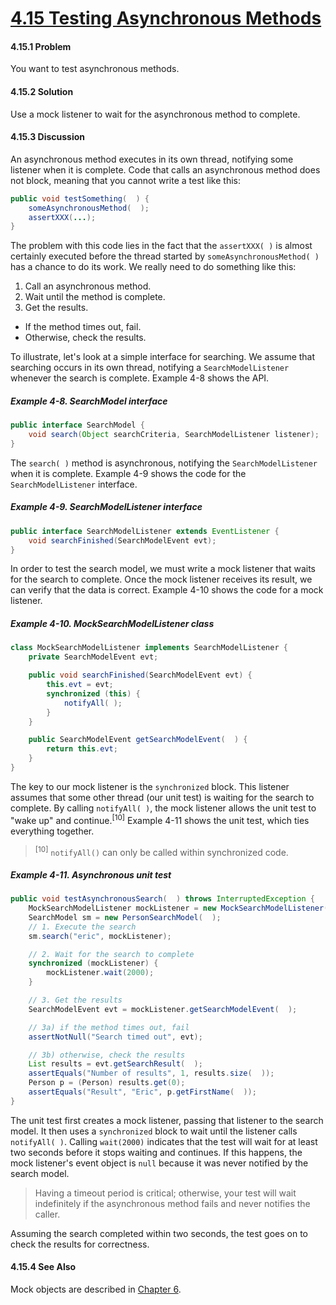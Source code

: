 # [4.15 Testing Asynchronous Methods](http://etutorials.org/Programming/Java+extreme+programming/Chapter+4.+JUnit/4.15+Testing+Asynchronous+Methods/)

#### 4.15.1 Problem

You want to test asynchronous methods.

#### 4.15.2 Solution

Use a mock listener to wait for the asynchronous method to complete.

#### 4.15.3 Discussion

An asynchronous method executes in its own thread, notifying some listener when it is complete. Code that calls an asynchronous method does not block, meaning that you cannot write a test like this:

```java
public void testSomething(  ) {
    someAsynchronousMethod(  );
    assertXXX(...);
}
```

The problem with this code lies in the fact that the `assertXXX( )` is almost certainly executed before the thread started by `someAsynchronousMethod( )` has a chance to do its work. We really need to do something like this:

1. Call an asynchronous method.
2. Wait until the method is complete.
3. Get the results.

* If the method times out, fail.
* Otherwise, check the results.

To illustrate, let's look at a simple interface for searching. We assume that searching occurs in its own thread, notifying a `SearchModelListener` whenever the search is complete. Example 4-8 shows the API.

##### Example 4-8. SearchModel interface

```java
public interface SearchModel {
    void search(Object searchCriteria, SearchModelListener listener);
}
```

The `search( )` method is asynchronous, notifying the `SearchModelListener` when it is complete. Example 4-9 shows the code for the `SearchModelListener` interface.

##### Example 4-9. SearchModelListener interface

```java
public interface SearchModelListener extends EventListener {
    void searchFinished(SearchModelEvent evt);
}
```

In order to test the search model, we must write a mock listener that waits for the search to complete. Once the mock listener receives its result, we can verify that the data is correct. Example 4-10 shows the code for a mock listener.

##### Example 4-10. MockSearchModelListener class

```java
class MockSearchModelListener implements SearchModelListener {
    private SearchModelEvent evt;

    public void searchFinished(SearchModelEvent evt) {
        this.evt = evt;
        synchronized (this) {
            notifyAll( );
        }
    }

    public SearchModelEvent getSearchModelEvent(  ) {
        return this.evt;
    }
}
```

The key to our mock listener is the `synchronized` block. This listener assumes that some other thread (our unit test) is waiting for the search to complete. By calling `notifyAll( )`, the mock listener allows the unit test to "wake up" and continue.<sup>[10]</sup> Example 4-11 shows the unit test, which ties everything together.

> <sup>[10]</sup> `notifyAll()` can only be called within synchronized code.


##### Example 4-11. Asynchronous unit test

```java
public void testAsynchronousSearch(  ) throws InterruptedException {
    MockSearchModelListener mockListener = new MockSearchModelListener(  );
    SearchModel sm = new PersonSearchModel(  );
    // 1. Execute the search
    sm.search("eric", mockListener);

    // 2. Wait for the search to complete
    synchronized (mockListener) {
        mockListener.wait(2000);
    }

    // 3. Get the results
    SearchModelEvent evt = mockListener.getSearchModelEvent(  );

    // 3a) if the method times out, fail
    assertNotNull("Search timed out", evt);

    // 3b) otherwise, check the results
    List results = evt.getSearchResult(  );
    assertEquals("Number of results", 1, results.size(  ));
    Person p = (Person) results.get(0);
    assertEquals("Result", "Eric", p.getFirstName(  ));
}
```

The unit test first creates a mock listener, passing that listener to the search model. It then uses a `synchronized` block to wait until the listener calls `notifyAll( )`. Calling `wait(2000)` indicates that the test will wait for at least two seconds before it stops waiting and continues. If this happens, the mock listener's event object is `null` because it was never notified by the search model.

> Having a timeout period is critical; otherwise, your test will wait indefinitely if the asynchronous method fails and never notifies the caller.

Assuming the search completed within two seconds, the test goes on to check the results for correctness.

#### 4.15.4 See Also

Mock objects are described in [Chapter 6](http://etutorials.org/Programming/Java+extreme+programming/Chapter+6.+Mock+Objects/).
